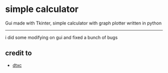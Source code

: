 # simple calculator
Gui made with Tkinter, simple calculator with graph plotter written in python
<hr>
i did some modifying on gui and fixed a bunch of bugs

## credit to
- [dtxc](https://github.com/dtxc)
